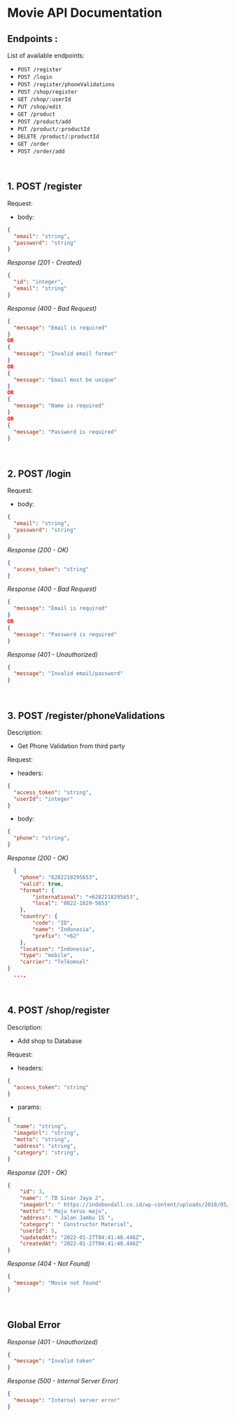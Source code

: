 # Movie API Documentation

## Endpoints :

List of available endpoints:

- `POST /register`
- `POST /login`
- `POST /register/phoneValidations`
- `POST /shop/register`
- `GET /shop/:userId`
- `PUT /shop/edit`
- `GET /product`
- `POST /product/add`
- `PUT /product/:productId`
- `DELETE /product/:productId`
- `GET /order`
- `POST /order/add`

&nbsp;

## 1. POST /register

Request:

- body:

```json
{
  "email": "string",
  "password": "string"
}
```

_Response (201 - Created)_

```json
{
  "id": "integer",
  "email": "string"
}
```

_Response (400 - Bad Request)_

```json
{
  "message": "Email is required"
}
OR
{
  "message": "Invalid email format"
}
OR
{
  "message": "Email must be unique"
}
OR
{
  "message": "Name is required"
}
OR
{
  "message": "Password is required"
}
```

&nbsp;

## 2. POST /login

Request:

- body:

```json
{
  "email": "string",
  "password": "string"
}
```

_Response (200 - OK)_

```json
{
  "access_token": "string"
}
```

_Response (400 - Bad Request)_

```json
{
  "message": "Email is required"
}
OR
{
  "message": "Password is required"
}
```

_Response (401 - Unauthorized)_

```json
{
  "message": "Invalid email/password"
}
```

&nbsp;

## 3. POST /register/phoneValidations

Description:
- Get Phone Validation from third party

Request:

- headers: 

```json
{
  "access_token": "string",
  "userId": "integer"
}
```

- body:

```json
{
  "phone": "string",
}
```

_Response (200 - OK)_

```json
  {
    "phone": "6282218295653",
    "valid": true,
    "format": {
        "international": "+6282218295653",
        "local": "0822-1829-5653"
    },
    "country": {
        "code": "ID",
        "name": "Indonesia",
        "prefix": "+62"
    },
    "location": "Indonesia",
    "type": "mobile",
    "carrier": "Telkomsel"
}
  ...,
```

&nbsp;

## 4. POST /shop/register

Description:
- Add shop to Database

Request:

- headers:

```json
{
  "access_token": "string"
}
```

- params:

```json
{
  "name": "string",
  "imageUrl": "string",
  "motto": "string",
  "address": "string",
  "category": "string",
}
```

_Response (201 - OK)_

```json
{
    "id": 3,
    "name": " TB Sinar Jaya 2",
    "imageUrl": " https://indobondall.co.id/wp-content/uploads/2018/05/logomitrabangunan.png",
    "motto": " Maju terus maju",
    "address": " Jalan Jambu 15 ",
    "category": " Constructor Material",
    "userId": 5,
    "updatedAt": "2022-01-27T04:41:48.446Z",
    "createdAt": "2022-01-27T04:41:48.446Z"
}
```

_Response (404 - Not Found)_

```json
{
  "message": "Movie not found"
}
```

&nbsp;

## Global Error

_Response (401 - Unauthorized)_

```json
{
  "message": "Invalid token"
}
```

_Response (500 - Internal Server Error)_

```json
{
  "message": "Internal server error"
}
```